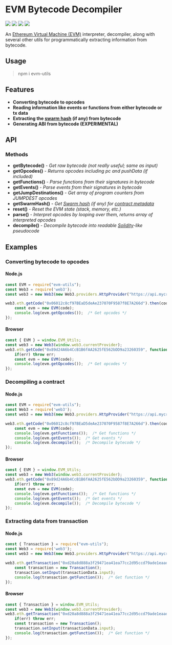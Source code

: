 # EVM Bytecode Decompiler
[![](https://img.shields.io/travis/com/MrLuit/evm-utils.svg?style=flat-square)](https://travis-ci.com/MrLuit/evm-utils)
[![](https://img.shields.io/npm/v/evm-utils.svg?style=flat-square)](https://www.npmjs.com/package/evm-utils)
[![](https://img.shields.io/david/MrLuit/evm-utils.svg?style=flat-square)](https://david-dm.org/MrLuit/evm-utils)
[![](https://img.shields.io/github/license/MrLuit/evm-utils.svg?style=flat-square)](https://github.com/MrLuit/evm-utils/blob/master/LICENSE)
    
An [Ethereum Virtual Machine (EVM)](https://medium.com/@jeff.ethereum/optimising-the-ethereum-virtual-machine-58457e61ca15) interpreter, decompiler, along with several other utils for programmatically extracting information from bytecode.

## Usage

> npm i evm-utils

## Features
- **Converting bytecode to opcodes**
- **Reading information like events or functions from either bytecode or tx data**
- **Extracting the [swarm hash](https://github.com/ethereum/wiki/wiki/Swarm-Hash) (if any) from bytecode**
- **Generating ABI from bytecode (EXPERIMENTAL)**

## API

### Methods

* **getBytecode()** - _Get raw bytecode (not really useful; same as input)_
* **getOpcodes()** - _Returns opcodes including pc and pushData (if included)_
* **getFunctions()** - _Parse functions from their signatures in bytecode_
* **getEvents()** - _Parse events from their signatures in bytecode_
* **getJumpDestinations()** - _Get array of program counters from JUMPDEST opcodes_
* **getSwarmHash()** - _Get [Swarm hash](https://github.com/ethereum/wiki/wiki/Swarm-Hash) (if any) for [contract metadata](https://solidity.readthedocs.io/en/v0.5.2/metadata.html)_
* **reset()** - _Reset the EVM state (stack, memory, etc.)_
* **parse()** - _Interpret opcodes by looping over them, returns array of interpreted opcodes_
* **decompile()** - _Decompile bytecode into readable [Solidity](https://en.wikipedia.org/wiki/Solidity)-like pseudocode_

## Examples

### Converting bytecode to opcodes

#### Node.js

```javascript
const EVM = require("evm-utils");
const Web3 = require('web3');
const web3 = new Web3(new Web3.providers.HttpProvider("https://api.mycryptoapi.com/eth"));

web3.eth.getCode("0x06012c8cf97BEaD5deAe237070F9587f8E7A266d").then(code => {  /* CryptoKitties contract */
    const evm = new EVM(code);
    console.log(evm.getOpcodes());  /* Get opcodes */
});
```

#### Browser
```javascript
const { EVM } = window.EVM_Utils;
const web3 = new Web3(window.web3.currentProvider);
web3.eth.getCode("0x89d24A6b4CcB1B6fAA2625fE562bDD9a23260359", function(err,code) {  /* DAI contract */
    if(err) throw err;
    const evm = new EVM(code);
    console.log(evm.getOpcodes());  /* Get opcodes */
});
```

### Decompiling a contract

#### Node.js

```javascript
const EVM = require("evm-utils");
const Web3 = require('web3');
const web3 = new Web3(new Web3.providers.HttpProvider("https://api.mycryptoapi.com/eth"));

web3.eth.getCode("0x06012c8cf97BEaD5deAe237070F9587f8E7A266d").then(code => {  /* CryptoKitties contract */
    const evm = new EVM(code);
    console.log(evm.getFunctions());  /* Get functions */
    console.log(evm.getEvents());  /* Get events */
    console.log(evm.decompile());  /* Decompile bytecode */
});
```

#### Browser
```javascript
const { EVM } = window.EVM_Utils;
const web3 = new Web3(window.web3.currentProvider);
web3.eth.getCode("0x89d24A6b4CcB1B6fAA2625fE562bDD9a23260359", function(err,code) {  /* DAI contract */
    if(err) throw err;
    const evm = new EVM(code);
    console.log(evm.getFunctions());  /* Get functions */
    console.log(evm.getEvents());  /* Get events */
    console.log(evm.decompile());  /* Decompile bytecode */
});
```

### Extracting data from transaction

#### Node.js

```javascript
const { Transaction } = require("evm-utils");
const Web3 = require('web3');
const web3 = new Web3(new Web3.providers.HttpProvider("https://api.mycryptoapi.com/eth"));

web3.eth.getTransaction("0xd20a8d888a3f29471ea41ea77cc2d95ccd79ade1eaad059e83524e72b9adf962").then(transactionData => {
    const transaction = new Transaction();
    transaction.setInput(transactionData.input);
    console.log(transaction.getFunction());  /* Get function */
});
```

#### Browser
```javascript
const { Transaction } = window.EVM_Utils;
const web3 = new Web3(window.web3.currentProvider);
web3.eth.getTransaction("0xd20a8d888a3f29471ea41ea77cc2d95ccd79ade1eaad059e83524e72b9adf962", function(err,transactionData) {
    if(err) throw err;
    const transaction = new Transaction();
    transaction.setInput(transactionData.input);
    console.log(transaction.getFunction());  /* Get function */
});
```